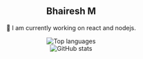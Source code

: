 <div align="center">
  <h2>Bhairesh M </h2>

  🔭 I am currently working on react and nodejs.
  
  <div>
    <img src="https://github-readme-stats.vercel.app/api/top-langs/?username=bhaireshm&theme=graywhite&hide_progress=true&include_all_commits=true&count_private=true&langs_count=10" alt="Top languages"> 
  </div>
  <div>
    <img src="https://github-readme-stats.vercel.app/api?username=bhaireshm&show_icons=true&theme=graywhite&hide_title=true&include_all_commits=true&count_private=true" alt="GitHub stats">
  </div>
</div>
